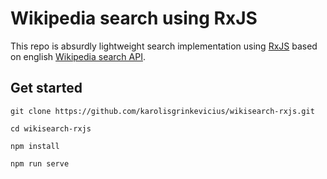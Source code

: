 # Wikipedia search using RxJS
This repo is absurdly lightweight search implementation using [RxJS](https://github.com/reactivex/rxjs) based on english [Wikipedia search API](https://www.mediawiki.org/wiki/API:Main_page).
## Get started
`git clone https://github.com/karolisgrinkevicius/wikisearch-rxjs.git`

`cd wikisearch-rxjs`

`npm install`

`npm run serve`
